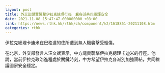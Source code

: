 ```yaml
---
layout: post
title: 外交部譴責襲擊伊拉克總理行徑　冀各派共同維護安全
date: 2021-11-08 15:47:47.000000000 +08:00
link: https://news.rthk.hk/rthk/ch/component/k2/1618851-20211108.htm
categories: rthk
---
```


伊拉克總理卡迪米在巴格達的住所遭到無人機襲擊受輕傷。

在北京，外交部發言人汪文斌表示，中方譴責襲擊伊拉克總理卡迪米的行徑。他說，當前伊拉克政治進程處於關鍵時刻，中方希望伊拉克各派別加強團結，共同維護國家安全穩定。
